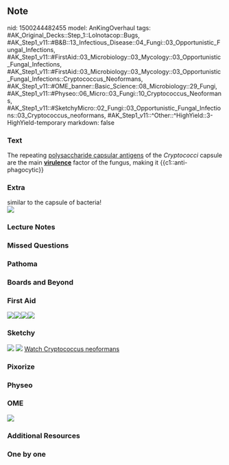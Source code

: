 ## Note
nid: 1500244482455
model: AnKingOverhaul
tags: #AK_Original_Decks::Step_1::Lolnotacop::Bugs, #AK_Step1_v11::#B&B::13_Infectious_Disease::04_Fungi::03_Opportunistic_Fungal_Infections, #AK_Step1_v11::#FirstAid::03_Microbiology::03_Mycology::03_Opportunistic_Fungal_Infections, #AK_Step1_v11::#FirstAid::03_Microbiology::03_Mycology::03_Opportunistic_Fungal_Infections::Cryptococcus_Neoformans, #AK_Step1_v11::#OME_banner::Basic_Science::08_Microbiology::29_Fungi, #AK_Step1_v11::#Physeo::06_Micro::03_Fungi::10_Cryptococcus_Neoformans, #AK_Step1_v11::#SketchyMicro::02_Fungi::03_Opportunistic_Fungal_Infections::03_Cryptococcus_neoformans, #AK_Step1_v11::^Other::^HighYield::3-HighYield-temporary
markdown: false

### Text
The repeating <u>polysaccharide capsular antigens</u> of the
<i>Cryptococci</i> capsule are the main <u><b>virulence</b></u>
factor of the fungus, making it {{c1::anti-phagocytic}}

### Extra
<div>
  similar to the capsule of bacteria!
</div><img src="paste-3311419785638.jpg">

### Lecture Notes


### Missed Questions


### Pathoma


### Boards and Beyond


### First Aid
<img src="paste-13202729467907.jpg"><img src=
"paste-334530707718147.jpg"><img src=
"paste-466914484682755.jpg"><img src="paste-466957434355715.jpg">

### Sketchy
<img src="paste-466729801089027.jpg"> <img src=
"paste-da62f14103489a081b601343a6ace8a37d6d316c.png"> <a href=
"https://dashboard.sketchy.com/study/medical/courses/medical-microbiology/units/medical-microbiology-fungi/videos/medical-microbiology-fungi-opportunistic-fungal-infections-cryptococcus-neoformans?utm_source=anki&utm_medium=partnership&utm_campaign=february_update&utm_content=medical">
Watch Cryptococcus neoformans</a>

### Pixorize


### Physeo


### OME
<div class="ome-widget">
  <a href=
  "https://onlinemeded.org/spa/microbiology/fungi/acquire?ref=anki">
  <img src="_OME_AnkiFlashcards_Lesson_4.png"></a>
</div>

### Additional Resources


### One by one

